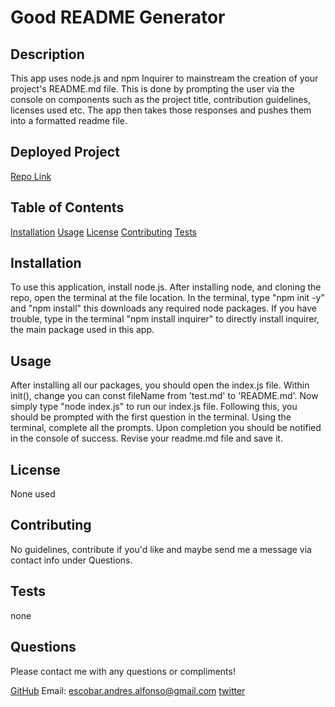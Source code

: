# Good README Generator


## Description
This app uses node.js and npm Inquirer to mainstream the creation of your project's README.md file. This is done by prompting the user via the console on components such as the project title, contribution guidelines, licenses used etc. The app then takes those responses and pushes them into a formatted readme file.

## Deployed Project
[Repo Link](https://github.com/apemint/goodreadmegenerator)

## Table of Contents
[Installation](#installation)
[Usage](#usage)
[License](#license)
[Contributing](#contributing)
[Tests](#tests)

## Installation
To use this application, install node.js. After installing node, and cloning the repo, open the terminal at the file location. In the terminal, type "npm init -y" and "npm install" this downloads any required node packages. If you have trouble, type in the terminal "npm install inquirer" to directly install inquirer, the main package used in this app.

## Usage
After installing all our packages, you should open the index.js file. Within init(), change  you can const fileName from 'test.md' to 'README.md'. Now simply type "node index.js" to run our index.js file. Following this, you should be prompted with the first question in the terminal. Using the terminal, complete all the prompts. Upon completion you should be notified in the console of success. Revise your readme.md file and save it.

## License
None used

## Contributing
No guidelines, contribute if you'd like and maybe send me a message via contact info under Questions.

## Tests
none

## Questions
Please contact me with any questions or compliments! 

[GitHub](https://github.com/apemint)
Email: escobar.andres.alfonso@gmail.com
[twitter](https://twitter.com/apemint)

